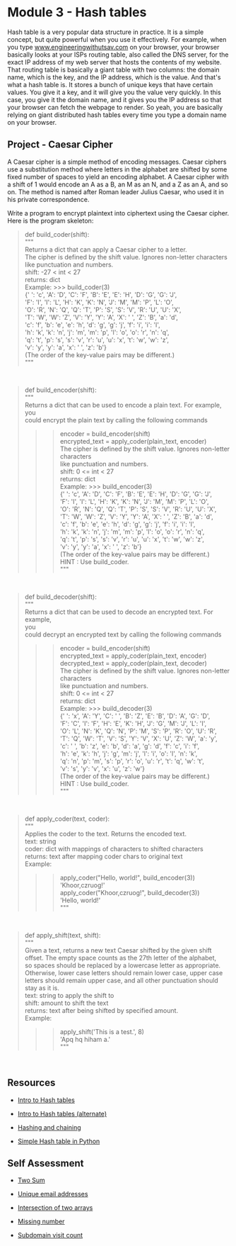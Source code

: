 # Module 3 - Hash tables

Hash table is a very popular data structure in practice. It is a simple concept, but quite powerful when you use it effectively. For example, when you type www.engineeringwithutsav.com on your browser, your browser basically looks at your ISPs routing table, also called the DNS server, for the exact IP address of my web server that hosts the contents of my website. That routing table is basically a giant table with two columns: the domain name, which is the key, and the IP address, which is the value. And that's what a hash table is. It stores a bunch of unique keys that have certain values. You give it a key, and it will give you the value very quickly. In this case, you give it the domain name, and it gives you the IP address so that your browser can fetch the webpage to render. So yeah, you are basically relying on giant distributed hash tables every time you type a domain name on your browser.

## Project - Caesar Cipher

A Caesar cipher is a simple method of encoding messages. Caesar ciphers use a substitution method where letters in the alphabet are shifted by some fixed number of spaces to yield an encoding alphabet. A Caesar cipher with a shift of 1 would encode an A as a B, an M as an N, and a Z as an A, and so on. The method is named after Roman leader Julius Caesar, who used it in his private correspondence.

Write a program to encrypt plaintext into ciphertext using the Caesar cipher. Here is the program skeleton:
> def build_coder(shift):<br>
 """ <br>
 Returns a dict that can apply a Caesar cipher to a letter. <br>
 The cipher is defined by the shift value. Ignores non-letter characters <br>
 like punctuation and numbers. <br>
 shift: -27 < int < 27 <br>
 returns: dict <br>
 Example: >>> build_coder(3) <br>
 {' ': 'c', 'A': 'D', 'C': 'F', 'B': 'E', 'E': 'H', 'D': 'G', 'G': 'J', <br>
 'F': 'I', 'I': 'L', 'H': 'K', 'K': 'N', 'J': 'M', 'M': 'P', 'L': 'O', <br>
 'O': 'R', 'N': 'Q', 'Q': 'T', 'P': 'S', 'S': 'V', 'R': 'U', 'U': 'X', <br>
 'T': 'W', 'W': 'Z', 'V': 'Y', 'Y': 'A', 'X': ' ', 'Z': 'B', 'a': 'd', <br>
 'c': 'f', 'b': 'e', 'e': 'h', 'd': 'g', 'g': 'j', 'f': 'i', 'i': 'l', <br>
 'h': 'k', 'k': 'n', 'j': 'm', 'm': 'p', 'l': 'o', 'o': 'r', 'n': 'q', <br>
 'q': 't', 'p': 's', 's': 'v', 'r': 'u', 'u': 'x', 't': 'w', 'w': 'z', <br>
 'v': 'y', 'y': 'a', 'x': ' ', 'z': 'b'} <br>
 (The order of the key-value pairs may be different.) <br>
 """ 
 <!--  ### YOUR CODE GOES HERE --><br>

  
> def build_encoder(shift): <br>
 """ <br>
 Returns a dict that can be used to encode a plain text. For example, you <br>
 could encrypt the plain text by calling the following commands <br>
 >>>encoder = build_encoder(shift) <br>
 >>>encrypted_text = apply_coder(plain_text, encoder) <br>
 The cipher is defined by the shift value. Ignores non-letter characters <br>
 like punctuation and numbers. <br>
 shift: 0 <= int < 27 <br>
 returns: dict <br>
 Example: >>> build_encoder(3) <br>
 {' ': 'c', 'A': 'D', 'C': 'F', 'B': 'E', 'E': 'H', 'D': 'G', 'G': 'J', <br>
 'F': 'I', 'I': 'L', 'H': 'K', 'K': 'N', 'J': 'M', 'M': 'P', 'L': 'O', <br>
 'O': 'R', 'N': 'Q', 'Q': 'T', 'P': 'S', 'S': 'V', 'R': 'U', 'U': 'X', <br>
 'T': 'W', 'W': 'Z', 'V': 'Y', 'Y': 'A', 'X': ' ', 'Z': 'B', 'a': 'd', <br>
 'c': 'f', 'b': 'e', 'e': 'h', 'd': 'g', 'g': 'j', 'f': 'i', 'i': 'l', <br>
 'h': 'k', 'k': 'n', 'j': 'm', 'm': 'p', 'l': 'o', 'o': 'r', 'n': 'q', <br>
 'q': 't', 'p': 's', 's': 'v', 'r': 'u', 'u': 'x', 't': 'w', 'w': 'z', <br>
 'v': 'y', 'y': 'a', 'x': ' ', 'z': 'b'} <br>
 (The order of the key-value pairs may be different.) <br>
 HINT : Use build_coder. <br>
 """ <br>
 <!--  ### YOUR CODE GOES HERE --><br>

  
> def build_decoder(shift): <br>
 """ <br>
 Returns a dict that can be used to decode an encrypted text. For example, <br>
you <br>
 could decrypt an encrypted text by calling the following commands <br>
 >>>encoder = build_encoder(shift) <br>
 >>>encrypted_text = apply_coder(plain_text, encoder) <br>
 >>>decrypted_text = apply_coder(plain_text, decoder) <br>
 The cipher is defined by the shift value. Ignores non-letter characters <br>
 like punctuation and numbers. <br>
 shift: 0 <= int < 27 <br>
 returns: dict <br>
 Example: >>> build_decoder(3) <br>
 {' ': 'x', 'A': 'Y', 'C': ' ', 'B': 'Z', 'E': 'B', 'D': 'A', 'G': 'D', <br>
 'F': 'C', 'I': 'F', 'H': 'E', 'K': 'H', 'J': 'G', 'M': 'J', 'L': 'I', <br>
 'O': 'L', 'N': 'K', 'Q': 'N', 'P': 'M', 'S': 'P', 'R': 'O', 'U': 'R', <br>
 'T': 'Q', 'W': 'T', 'V': 'S', 'Y': 'V', 'X': 'U', 'Z': 'W', 'a': 'y', <br>
 'c': ' ', 'b': 'z', 'e': 'b', 'd': 'a', 'g': 'd', 'f': 'c', 'i': 'f', <br>
 'h': 'e', 'k': 'h', 'j': 'g', 'm': 'j', 'l': 'i', 'o': 'l', 'n': 'k', <br>
 'q': 'n', 'p': 'm', 's': 'p', 'r': 'o', 'u': 'r', 't': 'q', 'w': 't', <br>
 'v': 's', 'y': 'v', 'x': 'u', 'z': 'w'} <br>
 (The order of the key-value pairs may be different.) <br>
 HINT : Use build_coder. <br>
 """ <br>
 <!--  ### YOUR CODE GOES HERE --><br>

  
> def apply_coder(text, coder): <br>
 """ <br>
 Applies the coder to the text. Returns the encoded text. <br>
 text: string <br>
 coder: dict with mappings of characters to shifted characters <br>
 returns: text after mapping coder chars to original text <br>
 Example: <br>
 >>> apply_coder("Hello, world!", build_encoder(3)) <br>
 'Khoor,czruog!' <br>
 >>> apply_coder("Khoor,czruog!", build_decoder(3)) <br>
 'Hello, world!' <br>
 """ <br>
 <!--  ### YOUR CODE GOES HERE --><br>

  
> def apply_shift(text, shift): <br>
 """ <br>
 Given a text, returns a new text Caesar shifted by the given shift <br>
 offset. The empty space counts as the 27th letter of the alphabet, <br>
 so spaces should be replaced by a lowercase letter as appropriate. <br>
 Otherwise, lower case letters should remain lower case, upper case <br>
 letters should remain upper case, and all other punctuation should <br>
 stay as it is. <br>
 text: string to apply the shift to <br>
 shift: amount to shift the text <br>
 returns: text after being shifted by specified amount. <br>
 Example: <br>
 >>> apply_shift('This is a test.', 8) <br>
 'Apq hq hiham a.' <br>
 """ <br>
 <!--  ### YOUR CODE GOES HERE --><br>

## Resources

- [Intro to Hash tables](https://www.youtube.com/watch?v=h2d9b_nEzoA)

- [Intro to Hash tables (alternate)](https://www.youtube.com/watch?index=1&list=PLTxllHdfUq4f7-uHOpxXnBUbsuLiI9pmb&v=MfhjkfocRR0)

- [Hashing and chaining](https://www.youtube.com/watch?v=0M_kIqhwbFo)

- [Simple Hash table in Python](https://www.youtube.com/watch?v=pO6L8WEup_I)

## Self Assessment

- [Two Sum](https://leetcode.com/problems/two-sum/)

- [Unique email addresses](https://leetcode.com/problems/unique-email-addresses/)

- [Intersection of two arrays](https://leetcode.com/problems/intersection-of-two-arrays-ii/)

- [Missing number](https://leetcode.com/problems/missing-number/)

- [Subdomain visit count](https://leetcode.com/problems/subdomain-visit-count/)